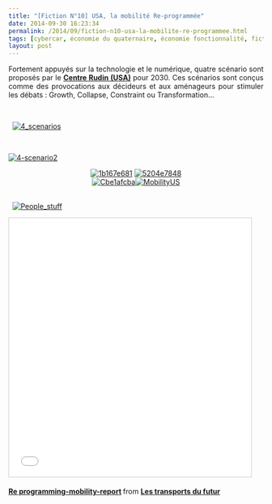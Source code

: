 ```yaml
---
title: "[Fiction N°10] USA, la mobilité Re-programmée"
date: 2014-09-30 16:23:34
permalink: /2014/09/fiction-n10-usa-la-mobilite-re-programmee.html
tags: [cybercar, économie du quaternaire, économie fonctionnalité, fiction, low cost, marchabilité, véhicule propre]
layout: post
---
```


<p style="text-align: justify;">Fortement appuyés sur la technologie et le numérique, quatre scénario sont proposés par le <a href="http://wagner.nyu.edu/rudincenter/" target="_blank"><strong>Centre Rudin (USA)</strong></a> pour 2030. Ces scénarios sont conçus comme des provocations aux décideurs et aux aménageurs pour stimuler les débats : Growth, Collapse, Constraint ou Transformation...</p> <p style="text-align: justify;"> </p> <p style="text-align: justify;">  <a class="asset-img-link" href="https://gabrielplassat.github.io/transportsdufutur/wp-content/uploads/sites/6/old/6a0120a66d2ad4970b01b8d0741be7970c-pi.png" style="display: inline;"><img rel="lightbox[]" alt="4_scenarios" border="0" class="asset  asset-image at-xid-6a0120a66d2ad4970b01b8d0741be7970c image-full img-responsive" src="/wp-content/uploads/sites/6/old/6a0120a66d2ad4970b01b8d0741be7970c-800wi.png" title="4_scenarios" /></a></p> <p style="text-align: justify;"> </p>   <!--more-->  <p style="text-align: justify;"><a class="asset-img-link" href="https://gabrielplassat.github.io/transportsdufutur/wp-content/uploads/sites/6/old/6a0120a66d2ad4970b01b8d0741bfe970c-pi.png" style="display: inline;"><img rel="lightbox[]" alt="4-scenario2" border="0" class="asset  asset-image at-xid-6a0120a66d2ad4970b01b8d0741bfe970c image-full img-responsive" src="/wp-content/uploads/sites/6/old/6a0120a66d2ad4970b01b8d0741bfe970c-800wi.png" title="4-scenario2" /></a></p> <p style="text-align: center;"><a class="asset-img-link" href="https://gabrielplassat.github.io/transportsdufutur/wp-content/uploads/sites/6/old/6a0120a66d2ad4970b01b8d0741c48970c-pi.png" style="display: inline;"><img rel="lightbox[]" alt="1b167e681" border="0" class="asset  asset-image at-xid-6a0120a66d2ad4970b01b8d0741c48970c img-responsive" src="/wp-content/uploads/sites/6/old/6a0120a66d2ad4970b01b8d0741c48970c-800wi.png" title="1b167e681" /></a> <a class="asset-img-link" href="https://gabrielplassat.github.io/transportsdufutur/wp-content/uploads/sites/6/old/6a0120a66d2ad4970b01b7c6ea10de970b-pi.png" style="display: inline;"><img rel="lightbox[]" alt="5204e7848" border="0" class="asset  asset-image at-xid-6a0120a66d2ad4970b01b7c6ea10de970b img-responsive" src="/wp-content/uploads/sites/6/old/6a0120a66d2ad4970b01b7c6ea10de970b-800wi.png" title="5204e7848" /></a><br /> <a class="asset-img-link" href="https://gabrielplassat.github.io/transportsdufutur/wp-content/uploads/sites/6/old/6a0120a66d2ad4970b01b7c6ea10f9970b-pi.png" style="display: inline;"><img rel="lightbox[]" alt="Cbe1afcba" border="0" class="asset  asset-image at-xid-6a0120a66d2ad4970b01b7c6ea10f9970b img-responsive" src="/wp-content/uploads/sites/6/old/6a0120a66d2ad4970b01b7c6ea10f9970b-800wi.png" title="Cbe1afcba" /></a><a class="asset-img-link" href="https://gabrielplassat.github.io/transportsdufutur/wp-content/uploads/sites/6/old/6a0120a66d2ad4970b01bb078f7262970d-pi.png" style="display: inline;"><img rel="lightbox[]" alt="MobilityUS" border="0" class="asset  asset-image at-xid-6a0120a66d2ad4970b01bb078f7262970d img-responsive" src="/wp-content/uploads/sites/6/old/6a0120a66d2ad4970b01bb078f7262970d-800wi.png" title="MobilityUS" /></a><br /><br /></p> <p style="text-align: justify;">  <a class="asset-img-link" href="https://gabrielplassat.github.io/transportsdufutur/wp-content/uploads/sites/6/old/6a0120a66d2ad4970b01bb078f72af970d-pi.png" style="display: inline;"><img rel="lightbox[]" alt="People_stuff" border="0" class="asset  asset-image at-xid-6a0120a66d2ad4970b01bb078f72af970d image-full img-responsive" src="/wp-content/uploads/sites/6/old/6a0120a66d2ad4970b01bb078f72af970d-800wi.png" title="People_stuff" /></a></p> <p><iframe allowfullscreen="" frameborder="0" height="511" marginheight="0" marginwidth="0" scrolling="no" src="//www.slideshare.net/slideshow/embed_code/39691077" style="border: 1px solid #CCC; border-width: 1px; margin-bottom: 5px; max-width: 100%;" width="479"> </iframe></p> <div style="margin-bottom: 5px;"><strong> <a href="https://fr.slideshare.net/transportsdufutur/re-programmingmobilityreport" target="_blank" title="Re programming-mobility-report">Re programming-mobility-report</a> </strong> from <strong><a href="http://www.slideshare.net/transportsdufutur" target="_blank">Les transports du futur</a></strong></div>
